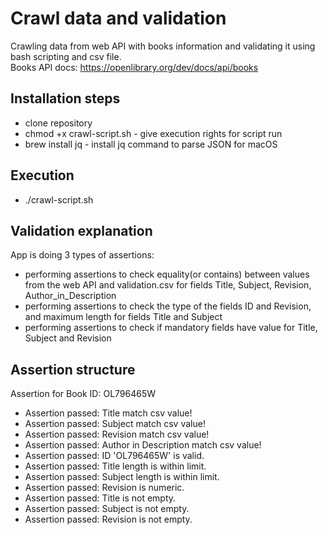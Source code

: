 # Crawl data and validation 
Crawling data from web API with books information and validating it using bash scripting and csv file.<br>
Books API docs: https://openlibrary.org/dev/docs/api/books

## Installation steps  
- clone repository 
- chmod +x crawl-script.sh - give execution rights for script run
- brew install jq - install jq command to parse JSON for macOS 

## Execution 
- ./crawl-script.sh

## Validation explanation 
App is doing 3 types of assertions:
- performing assertions to check equality(or contains) between values from the web API and validation.csv for fields Title, Subject, Revision, Author_in_Description
- performing assertions to check the type of the fields ID and Revision, and maximum length for fields Title and Subject
- performing assertions to check if mandatory fields have value for Title, Subject and Revision

## Assertion structure
Assertion for Book ID: OL796465W
- Assertion passed: Title match csv value!
- Assertion passed: Subject match csv value!
- Assertion passed: Revision match csv value!
- Assertion passed: Author in Description match csv value!
- Assertion passed: ID 'OL796465W' is valid.
- Assertion passed: Title length is within limit.
- Assertion passed: Subject length is within limit.
- Assertion passed: Revision is numeric.
- Assertion passed: Title is not empty.
- Assertion passed: Subject is not empty.
- Assertion passed: Revision is not empty.
